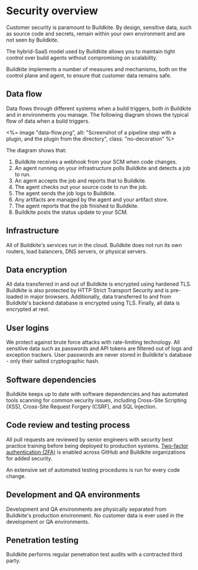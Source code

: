 # Security overview

Customer security is paramount to Buildkite. By design, sensitive data, such as source code and secrets, remain within
your own environment and are not seen by Buildkite.

The hybrid-SaaS model used by Buildkite allows you to maintain tight control over build agents without compromising on scalability.

Buildkite implements a number of measures and mechanisms, both on the control plane and agent, to ensure that customer data remains safe.

## Data flow

Data flows through different systems when a build triggers, both in Buildkite and in environments you manage. The following diagram shows the typical flow of data when a build triggers.

<%= image "data-flow.png", alt: "Screenshot of a pipeline step with a plugin, and the plugin from the directory", class: "no-decoration" %>

The diagram shows that:

1. Buildkite receives a webhook from your SCM when code changes.
1. An agent running on your infrastructure polls Buildkite and detects a job to run.
1. An agent accepts the job and reports that to Buildkite.
1. The agent checks out your source code to run the job.
1. The agent sends the job logs to Buildkite.
1. Any artifacts are managed by the agent and your artifact store.
1. The agent reports that the job finished to Buildkite.
1. Buildkite posts the status update to your SCM.

## Infrastructure

All of Buildkite's services run in the cloud. Buildkite does not run its own routers, load balancers, DNS servers, or physical servers.

## Data encryption

All data transferred in and out of Buildkite is encrypted using hardened TLS. Buildkite is also protected by HTTP Strict Transport Security and is pre-loaded in major browsers. Additionally, data transferred to and from Buildkite's backend database is encrypted using TLS. Finally, all data is encrypted at rest.

## User logins

We protect against brute force attacks with rate-limiting technology. All sensitive data such as passwords and API tokens are filtered out of logs and exception trackers. User passwords are never stored in Buildkite's database - only their salted cryptographic hash.

## Software dependencies

Buildkite keeps up to date with software dependencies and has automated tools scanning for common security issues, including Cross-Site Scripting (XSS), Cross-Site Request Forgery (CSRF), and SQL Injection.

## Code review and testing process

All pull requests are reviewed by senior engineers with security best practice training before being deployed to production systems. [Two-factor authentication (2FA)](/docs/platform/tutorials/2fa) is enabled across GitHub and Buildkite organizations for added security.

An extensive set of automated testing procedures is run for every code change.

## Development and QA environments

Development and QA environments are physically separated from Buildkite's production environment. No customer data is ever used in the development or QA environments.

## Penetration testing

Buildkite performs regular penetration test audits with a contracted third party.
